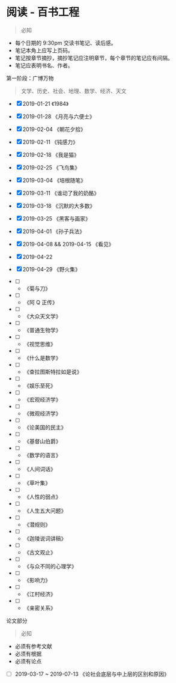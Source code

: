 # 阅读 - 百书工程

> 必知

- 每个日期的 9:30pm 交读书笔记、读后感。
- 笔记本角上应写上页码。
- 笔记按章节摘抄，摘抄笔记应注明章节，每个章节的笔记应有间隔。
- 笔记应表明书名、作者。

第一阶段：广博万物

> 文学、历史、社会、地理、数学、经济、天文

- [x] 2019-01-21 《1984》

- [x] 2019-01-28 《月亮与六便士》

- [x] 2019-02-04 《朝花夕拾》

- [x] 2019-02-11 《钝感力》

- [x] 2019-02-18 《我是猫》

- [x] 2019-02-25 《飞鸟集》

- [x] 2019-03-04 《培根随笔》

- [x] 2019-03-11 《谁动了我的奶酪》

- [x] 2019-03-18 《沉默的大多数》

- [x] 2019-03-25 《黑客与画家》

- [x] 2019-04-01 《孙子兵法》

- [x] 2019-04-08 && 2019-04-15 《看见》

- [x] 2019-04-22 

- [x] 2019-04-29 《野火集》

- [ ] - 《菊与刀》

- [ ] - 《阿 Q 正传》

- [ ] - 《大众天文学》

- [ ] - 《普通生物学》

- [ ] - 《视觉思维》

- [ ] - 《什么是数学》

- [ ] - 《查拉图斯特拉如是说》

- [ ] - 《娱乐至死》

- [ ] - 《宏观经济学》

- [ ] - 《微观经济学》

- [ ] - 《论美国的民主》

- [ ] - 《基督山伯爵》

- [ ] - 《数学的语言》

- [ ] - 《人间词话》

- [ ] - 《草叶集》

- [ ] - 《人性的弱点》

- [ ] - 《人生五大问题》

- [ ] - 《潜规则》

- [ ] - 《迦陵说词讲稿》

- [ ] - 《古文观止》

- [ ] - 《与众不同的心理学》

- [ ] - 《影响力》

- [ ] - 《江村经济》

- [ ] - 《亲密关系》

论文部分
> 必知
- 必须有参考文献
- 必须有根据
- 必须有论点
- [ ] 2019-03-17 ~ 2019-07-13 《论社会底层与中上层的区别和原因》
